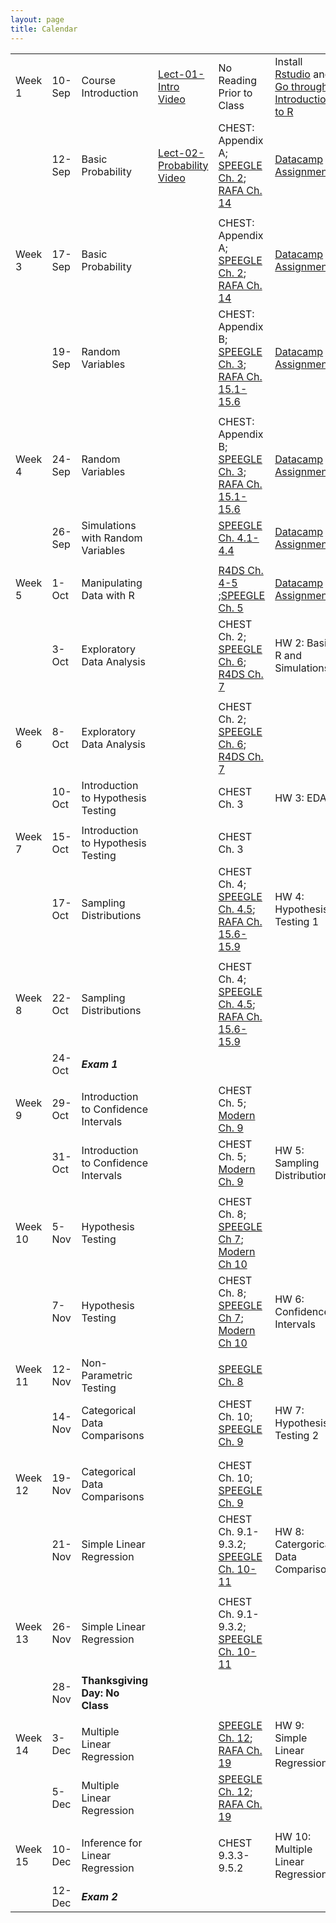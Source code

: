 ```yaml
---
layout: page
title: Calendar
---
```


       

    

<table style="width:100%;">
<colgroup>
    <col width="8%" />
    <col width="8%" />
    <col width="29%" />
    <col width="10%" />
    <col width="20%" />
    <col width="25%" />
    <col width="10%" />
    </colgroup>
</thead><tbody>
<tr>
<td align="left">Week 1</td>
<td align="left">10-Sep</td>
<td align="left">Course Introduction</td>
<td align="left"><a href="../Notes/lect-01-intro.html">Lect-01-Intro</a> <a href="https://vimeo.com/359114175/8b5828601d">Video</a></td>
<td align="left">No Reading Prior to Class</td>
<td align="left">Install <a href="https://www.rstudio.com/products/rstudio/download3/">Rstudio</a> and <a href="https://php-1511-2511.github.io/Introduction-to-R/">Go through Introduction to R</a></td>
</tr>
<tr>
<td align="left"></td>
<td align="left">12-Sep</td>
<td align="left">Basic Probability</td>
<td align="left"><a href="../Notes/lect-02-probability.html">Lect-02-Probability</a> <a href="https://vimeo.com/359605430/28765378db">Video</a></td>
<td align="left">CHEST: Appendix A; <a href="https://bookdown.org/speegled/foundations-of-statistics/prob.html">SPEEGLE Ch. 2</a>;  <a href="https://rafalab.github.io/dsbook/probability.html">RAFA Ch. 14</a></td>
<td align="left"><a href="../datacamp">Datacamp Assignment</a></td>
</tr>
<tr>
<td align="left"></td>
<td align="left"></td>
<td align="left"></td>
<td align="left"></td>
<td align="left"></td>
<td align="left"></td>
</tr>
<tr>
<td align="left">Week 3</td>
<td align="left">17-Sep</td>
<td align="left">Basic Probability</td>
<td align="left"></td>
<td align="left">CHEST: Appendix A; <a href="https://bookdown.org/speegled/foundations-of-statistics/prob.html">SPEEGLE Ch. 2</a>;  <a href="https://rafalab.github.io/dsbook/probability.html">RAFA Ch. 14</a></td>
<td align="left"><a href="../datacamp">Datacamp Assignment</a></td>
</tr>
<tr>
<td align="left"></td>
<td align="left">19-Sep</td>
<td align="left">Random Variables</td>
<td align="left"></td>
<td align="left">CHEST: Appendix B; <a href="https://bookdown.org/speegled/foundations-of-statistics/random-variables.html">SPEEGLE Ch. 3</a>; <a href="https://rafalab.github.io/dsbook/random-variables.html">RAFA Ch. 15.1-15.6</a></td>
<td align="left"><a href="../datacamp">Datacamp Assignment</a></td>
</tr>
<tr>
<td align="left"></td>
<td align="left"></td>
<td align="left"></td>
<td align="left"></td>
<td align="left"></td>
<td align="left"></td>
</tr>
<tr>
<td align="left">Week 4</td>
<td align="left">24-Sep</td>
<td align="left">Random Variables</td>
<td align="left"></td>
<td align="left">CHEST: Appendix B; <a href="https://bookdown.org/speegled/foundations-of-statistics/random-variables.html">SPEEGLE Ch. 3</a>; <a href="https://rafalab.github.io/dsbook/random-variables.html">RAFA Ch. 15.1-15.6</a></td>
<td align="left"><a href="../datacamp">Datacamp Assignment</a></td>
</tr>
<tr>
<td align="left"></td>
<td align="left">26-Sep</td>
<td align="left">Simulations with Random Variables</td>
<td align="left"></td>
<td align="left"><a href="https://bookdown.org/speegled/foundations-of-statistics/simulation-of-random-variables.html">SPEEGLE Ch.  4.1-4.4</a></td>
<td align="left"><a href="../datacamp">Datacamp Assignment</a></td>
</tr>
<tr>
<td align="left"></td>
<td align="left"></td>
<td align="left"></td>
<td align="left"></td>
<td align="left"></td>
<td align="left"></td>
</tr>
<tr>
<td align="left">Week 5</td>
<td align="left">1-Oct</td>
<td align="left">Manipulating Data with R</td>
<td align="left"></td>
<td align="left"><a href="https://r4ds.had.co.nz/workflow-basics.html">R4DS Ch. 4-5</a> ;<a href="https://bookdown.org/speegled/foundations-of-statistics/data-manipulation.html">SPEEGLE Ch. 5</a></td>
<td align="left"><a href="../datacamp">Datacamp Assignment</a></td>
</tr>
<tr>
<td align="left"></td>
<td align="left">3-Oct</td>
<td align="left">Exploratory Data Analysis</td>
<td align="left"></td>
<td align="left">CHEST Ch. 2; <a href="https://bookdown.org/speegled/foundations-of-statistics/ggplot-and-descriptive-statistics.html">SPEEGLE Ch. 6</a>; <a href="https://r4ds.had.co.nz/exploratory-data-analysis.html">R4DS Ch. 7</a></td>
<td align="left">HW 2: Basic R and Simulations</td>
</tr>
<tr>
<td align="left"></td>
<td align="left"></td>
<td align="left"></td>
<td align="left"></td>
<td align="left"></td>
<td align="left"></td>
</tr>
<tr>
<td align="left">Week 6</td>
<td align="left">8-Oct</td>
<td align="left">Exploratory Data Analysis</td>
<td align="left"></td>
<td align="left">CHEST Ch. 2; <a href="https://bookdown.org/speegled/foundations-of-statistics/ggplot-and-descriptive-statistics.html">SPEEGLE Ch. 6</a>; <a href="https://r4ds.had.co.nz/exploratory-data-analysis.html">R4DS Ch. 7</a></td>
<td align="left"></td>
</tr>
<tr>
<td align="left"></td>
<td align="left">10-Oct</td>
<td align="left">Introduction to Hypothesis Testing</td>
<td align="left"></td>
<td align="left">CHEST Ch. 3</td>
<td align="left">HW 3: EDA</td>
</tr>
<tr>
<td align="left"></td>
<td align="left"></td>
<td align="left"></td>
<td align="left"></td>
<td align="left"></td>
<td align="left"></td>
</tr>
<tr>
<td align="left">Week 7</td>
<td align="left">15-Oct</td>
<td align="left">Introduction to Hypothesis Testing</td>
<td align="left"></td>
<td align="left">CHEST Ch. 3</td>
<td align="left"></td>
</tr>
<tr>
<td align="left"></td>
<td align="left">17-Oct</td>
<td align="left">Sampling Distributions</td>
<td align="left"></td>
<td align="left">CHEST Ch. 4;  <a href="https://bookdown.org/speegled/foundations-of-statistics/simulation-of-random-variables.html">SPEEGLE Ch.  4.5</a>; <a href="https://rafalab.github.io/dsbook/random-variables.html">RAFA Ch. 15.6-15.9</a></td>
<td align="left">HW 4: Hypothesis Testing 1</td>
</tr>
<tr>
<td align="left"></td>
<td align="left"></td>
<td align="left"></td>
<td align="left"></td>
<td align="left"></td>
<td align="left"></td>
</tr>
<tr>
<td align="left">Week 8</td>
<td align="left">22-Oct</td>
<td align="left">Sampling Distributions</td>
<td align="left"></td>
<td align="left">CHEST Ch. 4;  <a href="https://bookdown.org/speegled/foundations-of-statistics/simulation-of-random-variables.html">SPEEGLE Ch.  4.5</a>; <a href="https://rafalab.github.io/dsbook/random-variables.html">RAFA Ch. 15.6-15.9</a></td>
<td align="left"></td>
</tr>
<tr>
<td align="left"></td>
<td align="left">24-Oct</td>
<td align="left"><strong><em>Exam 1</em></strong></td>
<td align="left"></td>
<td align="left"></td>
<td align="left"></td>
</tr>
<tr>
<td align="left"></td>
<td align="left"></td>
<td align="left"></td>
<td align="left"></td>
<td align="left"></td>
<td align="left"></td>
</tr>
<tr>
<td align="left">Week 9</td>
<td align="left">29-Oct</td>
<td align="left">Introduction to Confidence Intervals</td>
<td align="left"></td>
<td align="left">CHEST Ch. 5; <a href="https://moderndive.com/9-confidence-intervals.html">Modern Ch. 9</a></td>
<td align="left"></td>
</tr>
<tr>
<td align="left"></td>
<td align="left">31-Oct</td>
<td align="left">Introduction to Confidence Intervals</td>
<td align="left"></td>
<td align="left">CHEST Ch. 5; <a href="https://moderndive.com/9-confidence-intervals.html">Modern Ch. 9</a></td>
<td align="left">HW 5: Sampling Distributions</td>
</tr>
<tr>
<td align="left"></td>
<td align="left"></td>
<td align="left"></td>
<td align="left"></td>
<td align="left"></td>
<td align="left"></td>
</tr>
<tr>
<td align="left">Week 10</td>
<td align="left">5-Nov</td>
<td align="left">Hypothesis Testing</td>
<td align="left"></td>
<td align="left">CHEST Ch. 8; <a href="https://bookdown.org/speegled/foundations-of-statistics/HTCI.html">SPEEGLE Ch 7</a>; <a href="https://moderndive.com/10-hypothesis-testing.html">Modern Ch 10</a></td>
<td align="left"></td>
</tr>
<tr>
<td align="left"></td>
<td align="left">7-Nov</td>
<td align="left">Hypothesis Testing</td>
<td align="left"></td>
<td align="left">CHEST Ch. 8; <a href="https://bookdown.org/speegled/foundations-of-statistics/HTCI.html">SPEEGLE Ch 7</a>; <a href="https://moderndive.com/10-hypothesis-testing.html">Modern Ch 10</a></td>
<td align="left">HW 6: Confidence Intervals</td>
</tr>
<tr>
<td align="left"></td>
<td align="left"></td>
<td align="left"></td>
<td align="left"></td>
<td align="left"></td>
<td align="left"></td>
</tr>
<tr>
<td align="left">Week 11</td>
<td align="left">12-Nov</td>
<td align="left">Non-Parametric Testing</td>
<td align="left"></td>
<td align="left"><a href="https://bookdown.org/speegled/foundations-of-statistics/RBT.html">SPEEGLE Ch. 8</a></td>
<td align="left"></td>
</tr>
<tr>
<td align="left"></td>
<td align="left">14-Nov</td>
<td align="left">Categorical Data Comparisons</td>
<td align="left"></td>
<td align="left">CHEST Ch. 10; <a href="https://bookdown.org/speegled/foundations-of-statistics/tabular-data.html">SPEEGLE Ch. 9</a></td>
<td align="left">HW 7: Hypothesis Testing 2</td>
</tr>
<tr>
<td align="left"></td>
<td align="left"></td>
<td align="left"></td>
<td align="left"></td>
<td align="left"></td>
<td align="left"></td>
</tr>
<tr>
<td align="left"></td>
<td align="left"></td>
<td align="left"></td>
<td align="left"></td>
<td align="left"></td>
<td align="left"></td>
</tr>
<tr>
<td align="left">Week 12</td>
<td align="left">19-Nov</td>
<td align="left">Categorical Data Comparisons</td>
<td align="left"></td>
<td align="left">CHEST Ch. 10; <a href="https://bookdown.org/speegled/foundations-of-statistics/tabular-data.html">SPEEGLE Ch. 9</a></td>
<td align="left"></td>
</tr>
<tr>
<td align="left"></td>
<td align="left">21-Nov</td>
<td align="left">Simple Linear Regression</td>
<td align="left"></td>
<td align="left">CHEST Ch. 9.1-9.3.2; <a href="https://bookdown.org/speegled/foundations-of-statistics/SimpleReg.html">SPEEGLE Ch. 10-11</a></td>
<td align="left">HW 8: Catergorical Data Comparisons</td>
</tr>
<tr>
<td align="left"></td>
<td align="left"></td>
<td align="left"></td>
<td align="left"></td>
<td align="left"></td>
<td align="left"></td>
</tr>
<tr>
<td align="left">Week 13</td>
<td align="left">26-Nov</td>
<td align="left">Simple Linear Regression</td>
<td align="left"></td>
<td align="left">CHEST Ch. 9.1-9.3.2; <a href="https://bookdown.org/speegled/foundations-of-statistics/SimpleReg.html">SPEEGLE Ch. 10-11</a></td>
<td align="left"></td>
</tr>
<tr>
<td align="left"></td>
<td align="left">28-Nov</td>
<td align="left"><strong>Thanksgiving Day: No Class</strong></td>
<td align="left"></td>
<td align="left"></td>
<td align="left"></td>
</tr>
<tr>
<td align="left"></td>
<td align="left"></td>
<td align="left"></td>
<td align="left"></td>
<td align="left"></td>
<td align="left"></td>
</tr>
<tr>
<td align="left">Week 14</td>
<td align="left">3-Dec</td>
<td align="left">Multiple Linear Regression</td>
<td align="left"></td>
<td align="left"><a href="https://bookdown.org/speegled/foundations-of-statistics/multiple-regression.html">SPEEGLE Ch. 12</a>; <a href="https://rafalab.github.io/dsbook/linear-models.html">RAFA Ch. 19</a></td>
<td align="left">HW 9: Simple Linear Regression</td>
</tr>
<tr>
<td align="left"></td>
<td align="left">5-Dec</td>
<td align="left">Multiple Linear Regression</td>
<td align="left"></td>
<td align="left"><a href="https://bookdown.org/speegled/foundations-of-statistics/multiple-regression.html">SPEEGLE Ch. 12</a>; <a href="https://rafalab.github.io/dsbook/linear-models.html">RAFA Ch. 19</a></td>
<td align="left"></td>
</tr>
<tr>
<td align="left"></td>
<td align="left"></td>
<td align="left"></td>
<td align="left"></td>
<td align="left"></td>
<td align="left"></td>
</tr>
<tr>
<td align="left">Week 15</td>
<td align="left">10-Dec</td>
<td align="left">Inference for Linear Regression</td>
<td align="left"></td>
<td align="left">CHEST 9.3.3-9.5.2</td>
<td align="left">HW 10: Multiple Linear Regression</td>
</tr>
<tr>
<td align="left"></td>
<td align="left">12-Dec</td>
<td align="left"><strong><em>Exam 2</em></strong></td>
<td align="left"></td>
<td align="left"></td>
<td align="left"></td>
</tr>
</tbody></table>